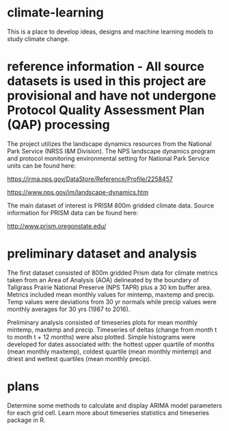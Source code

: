 # climate-learning

This is a place to develop ideas, designs and machine learning models to study climate change. 

# reference information - All source datasets is used in this project are provisional and have not undergone Protocol Quality Assessment Plan (QAP) processing

The project utilizes the landscape dynamics resources from the National Park Service (NRSS I&M Division). The NPS landscape dynamics program and protocol monitoring environmental setting for National Park Service units can be found here:

https://irma.nps.gov/DataStore/Reference/Profile/2258457

https://www.nps.gov/im/landscape-dynamics.htm
 

The main dataset of interest is PRISM 800m gridded climate data. Source information for PRISM data can be found here:

http://www.prism.oregonstate.edu/


# preliminary dataset and analysis

The first dataset consisted of 800m gridded Prism data for climate metrics taken from an Area of Analysis (AOA) delineated by the boundary of Tallgrass Prairie National Preserve (NPS TAPR) plus a 30 km buffer area. Metrics included mean monthly values for mintemp, maxtemp and precip. Temp values were deviations from 30 yr normals while precip values were monthly averages for 30 yrs (1987 to 2016).

Preliminary analysis consisted of timeseries plots for mean monthly mintemp, maxtemp and precip. Timeseries of deltas (change from month t to month t + 12 months) were also plotted. Simple histograms were developed for dates associated with: the hottest upper quartile of months (mean monthly maxtemp), coldest quartile (mean monthly mintemp) and driest and wettest quartiles (mean monthly precip).


# plans

Determine some methods to calculate and display ARIMA model parameters for each grid cell. Learn more about timeseries statistics and timeseries package in R.




